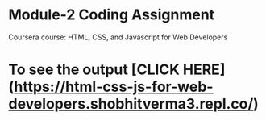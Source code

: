
# Module-2 Coding Assignment

Coursera course: HTML, CSS, and Javascript for Web Developers

# To see the output [CLICK HERE] (https://html-css-js-for-web-developers.shobhitverma3.repl.co/)
